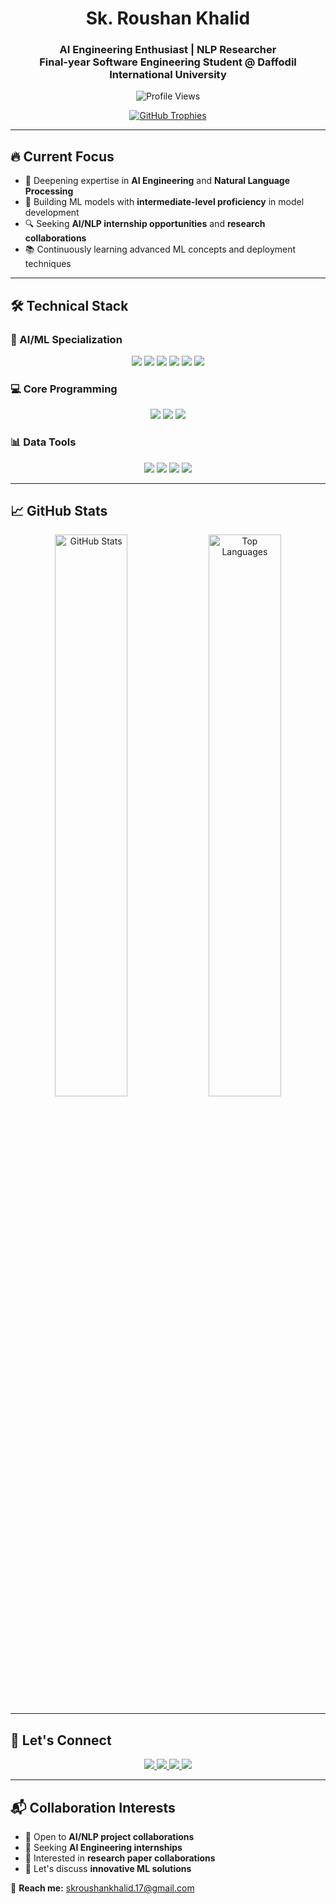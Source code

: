 <h1 align="center">Sk. Roushan Khalid</h1>
<h3 align="center">
  AI Engineering Enthusiast | NLP Researcher<br>
  Final-year Software Engineering Student @ Daffodil International University
</h3>

<p align="center">
  <img src="https://komarev.com/ghpvc/?username=roushankhalid&label=Profile%20Views&color=0e75b6&style=flat" alt="Profile Views" />
</p>

<p align="center">
  <a href="https://github.com/ryo-ma/github-profile-trophy">
    <img src="https://github-profile-trophy.vercel.app/?username=roushankhalid&theme=radical&margin-w=15&margin-h=15&row=1" alt="GitHub Trophies" />
  </a>
</p>

---

## 🔥 Current Focus

- 🧠 Deepening expertise in **AI Engineering** and **Natural Language Processing**
- 🤖 Building ML models with **intermediate-level proficiency** in model development
- 🔍 Seeking **AI/NLP internship opportunities** and **research collaborations**
- 📚 Continuously learning advanced ML concepts and deployment techniques

---

## 🛠️ Technical Stack

### 🤖 AI/ML Specialization
<p align="center">
  <img src="https://img.shields.io/badge/Scikit--Learn-F7931E?style=for-the-badge&logo=scikit-learn&logoColor=white" />
  <img src="https://img.shields.io/badge/TensorFlow-FF6F00?style=for-the-badge&logo=tensorflow&logoColor=white" />
  <img src="https://img.shields.io/badge/Keras-D00000?style=for-the-badge&logo=keras&logoColor=white" />
  <img src="https://img.shields.io/badge/PyTorch-EE4C2C?style=for-the-badge&logo=pytorch&logoColor=white" />
  <img src="https://img.shields.io/badge/spaCy-09A3D5?style=for-the-badge&logo=spacy&logoColor=white" />
  <img src="https://img.shields.io/badge/HuggingFace-FFD21E?style=for-the-badge&logo=huggingface&logoColor=black" />
</p>

### 💻 Core Programming
<p align="center">
  <img src="https://img.shields.io/badge/Python-3776AB?style=for-the-badge&logo=python&logoColor=white" />
  <img src="https://img.shields.io/badge/C++-00599C?style=for-the-badge&logo=c%2B%2B&logoColor=white" />
  <img src="https://img.shields.io/badge/Java-007396?style=for-the-badge&logo=java&logoColor=white" />
</p>

### 📊 Data Tools
<p align="center">
  <img src="https://img.shields.io/badge/NumPy-013243?style=for-the-badge&logo=numpy&logoColor=white" />
  <img src="https://img.shields.io/badge/Pandas-150458?style=for-the-badge&logo=pandas&logoColor=white" />
  <img src="https://img.shields.io/badge/Matplotlib-11557C?style=for-the-badge&logo=matplotlib&logoColor=white" />
  <img src="https://img.shields.io/badge/Seaborn-005571?style=for-the-badge&logo=python&logoColor=white" />
</p>

---

## 📈 GitHub Stats
<p align="center">
  <img src="https://github-readme-stats.vercel.app/api?username=roushankhalid&show_icons=true&theme=radical" alt="GitHub Stats" width="48%" />
  <img src="https://github-readme-stats.vercel.app/api/top-langs/?username=roushankhalid&layout=compact&theme=radical" alt="Top Languages" width="48%" />
</p>

---

## 🌟 Let's Connect
<p align="center">
  <a href="https://linkedin.com/in/sk-roushan-khalid" target="_blank">
    <img src="https://img.shields.io/badge/LinkedIn-0A66C2?style=for-the-badge&logo=linkedin&logoColor=white" />
  </a>
  <a href="https://kaggle.com/roushankhalid" target="_blank">
    <img src="https://img.shields.io/badge/Kaggle-20BEFF?style=for-the-badge&logo=kaggle&logoColor=white" />
  </a>
  <a href="mailto:skroushankhalid.17@gmail.com">
    <img src="https://img.shields.io/badge/Gmail-EA4335?style=for-the-badge&logo=gmail&logoColor=white" />
  </a>
  <a href="https://twitter.com/roushan_khalid" target="_blank">
    <img src="https://img.shields.io/badge/Twitter-1DA1F2?style=for-the-badge&logo=twitter&logoColor=white" />
  </a>
</p>

---

## 📬 Collaboration Interests
- 🚀 Open to **AI/NLP project collaborations**
- 💼 Seeking **AI Engineering internships**
- 📝 Interested in **research paper collaborations**
- 🤝 Let's discuss **innovative ML solutions**

📧 **Reach me:** skroushankhalid.17@gmail.com
